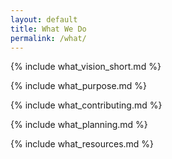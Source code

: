 ```yaml
---
layout: default
title: What We Do
permalink: /what/
---
```


{% include what_vision_short.md %}

{% include what_purpose.md %}

{% include what_contributing.md %}

{% include what_planning.md %}

{% include what_resources.md %}
